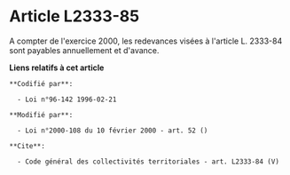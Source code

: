 # Article L2333-85

A compter de l'exercice 2000, les redevances visées à l'article L. 2333-84 sont payables annuellement et d'avance.

**Liens relatifs à cet article**

	**Codifié par**:

	  - Loi n°96-142 1996-02-21

	**Modifié par**:

	  - Loi n°2000-108 du 10 février 2000 - art. 52 ()

	**Cite**:

	  - Code général des collectivités territoriales - art. L2333-84 (V)

